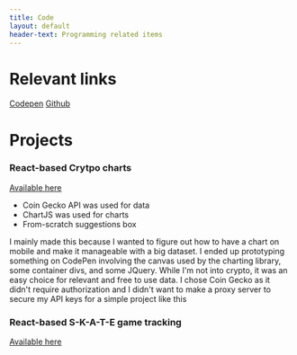 ```yaml
---
title: Code
layout: default
header-text: Programming related items
---
```


# Relevant links

<a href="http://www.codepen.io/adrfig96">Codepen</a>
<a href="http://www.github.com/adrfig966">Github</a>

# Projects

### React-based Crytpo charts

<a href="http://charts.afigueroa.xyz" target="_blank">Available here</a>
<ul>
    <li>Coin Gecko API was used for data </li>
    <li>ChartJS was used for charts</li>
    <li>From-scratch suggestions box</li>
</ul>

I mainly made this because I wanted to figure out how to have a chart on mobile and make it manageable with a big dataset. I ended up prototyping something on CodePen involving the canvas used by the charting library, some container divs, and some JQuery. While I'm not into crypto, it was an easy choice for relevant and free to use data. I chose Coin Gecko as it didn't require authorization and I didn't want to make a proxy server to secure my API keys for a simple project like this

### React-based S-K-A-T-E game tracking

<a href="http://charts.afigueroa.xyz" target="_blank">Available here</a>